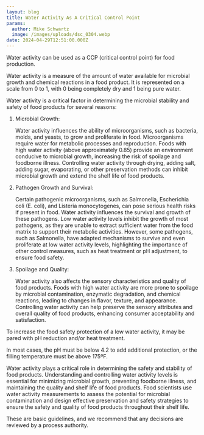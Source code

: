 ```yaml
---
layout: blog
title: Water Activity As A Critical Control Point
params:
  author: Mike Schwartz
  image: /images/uploads/dsc_0304.webp
date: 2024-04-29T12:51:00.000Z
---
```


Water activity can be used as a CCP (critical control point) for food production.

Water activity is a measure of the amount of water available for microbial growth and chemical reactions in a food product. It is represented on a scale from 0 to 1, with 0 being completely dry and 1 being pure water.

Water activity is a critical factor in determining the microbial stability and safety of food products for several reasons:

1. Microbial Growth:

   Water activity influences the ability of microorganisms, such as bacteria, molds, and yeasts, to grow and proliferate in food. Microorganisms require water for metabolic processes and reproduction. Foods with high water activity (above approximately 0.85) provide an environment conducive to microbial growth, increasing the risk of spoilage and foodborne illness. Controlling water activity through drying, adding salt, adding sugar, evaporating, or other preservation methods can inhibit microbial growth and extend the shelf life of food products.

2. Pathogen Growth and Survival:

   Certain pathogenic microorganisms, such as Salmonella, Escherichia coli (E. coli), and Listeria monocytogenes, can pose serious health risks if present in food. Water activity influences the survival and growth of these pathogens. Low water activity levels inhibit the growth of most pathogens, as they are unable to extract sufficient water from the food matrix to support their metabolic activities. However, some pathogens, such as Salmonella, have adapted mechanisms to survive and even proliferate at low water activity levels, highlighting the importance of other control measures, such as heat treatment or pH adjustment, to ensure food safety.

3. Spoilage and Quality:

   Water activity also affects the sensory characteristics and quality of food products. Foods with high water activity are more prone to spoilage by microbial contamination, enzymatic degradation, and chemical reactions, leading to changes in flavor, texture, and appearance. Controlling water activity can help preserve the sensory attributes and overall quality of food products, enhancing consumer acceptability and satisfaction.

To increase the food safety protection of a low water activity, it may be pared with pH reduction and/or heat treatment.

In most cases, the pH must be below 4.2 to add additional protection, or the filling temperature must be above 175ºF.

Water activity plays a critical role in determining the safety and stability of food products. Understanding and controlling water activity levels is essential for minimizing microbial growth, preventing foodborne illness, and maintaining the quality and shelf life of food products. Food scientists use water activity measurements to assess the potential for microbial contamination and design effective preservation and safety strategies to ensure the safety and quality of food products throughout their shelf life.

These are basic guidelines, and we recommend that any decisions are reviewed by a process authority.
